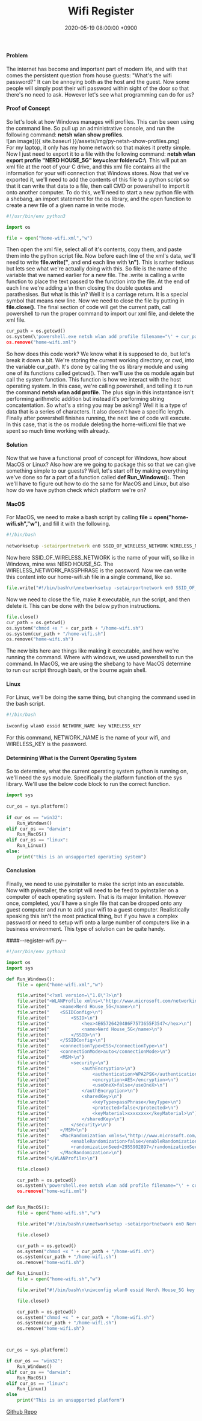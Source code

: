 ﻿---
title: Wifi Register
date: 2020-05-19 08:00:00 +0900
categories: [ python ]
tags: [  ]
---

#### Problem

The internet has become and important part of modern life, and with that comes the persistent question from house guests: "What\'s the wifi password?"  It can be annoying both as the host and the guest.  Now some people will simply post their wifi password within sight of the door so that there\'s no need to ask.  However let\'s see what programming can do for us?

#### Proof of Concept

So let\'s look at how Windows manages wifi profiles.  This can be seen using the command line.  So pull up an administrative console, and run the following command: **netsh wlan show profiles**.  
![an image]({{ site.baseurl }}/assets/img/py-netsh-show-profiles.png)  
For my laptop, it only has my home network so that makes it pretty simple.  Now I just need to export it to a file with the following command: **netsh wlan export profile \"NERD HOUSE_5G\" key=clear folder=C:\\**.  This will put an xml file at the root of your C drive, and this xml file contains all the information for your wifi connection that Windows stores.  Now that we\'ve exported it, we\'ll need to add the contents of this file to a python script so that it can write that data to a file, then call CMD or powershell to import it onto another computer.  To do this, we\'ll need to start a new python file with a shebang, an import statement for the os library, and the open function to create a new file of a given name in write mode.

```python
#!/usr/bin/env python3

import os

file = open("home-wifi.xml","w")
```

Then open the xml file, select all of it\'s contents, copy them, and paste them into the python script file.  Now before each line of the xml\'s data, we\'ll need to write **file.write("**, and end each line with **\n")**.  This is rather tedious but lets see what we\'re actually doing with this.  So file is the name of the variable that we named earlier for a new file.  The .write is calling a write function to place the text passed to the function into the file.  At the end of each line we\'re adding a \n then closing the double quotes and parathesises.  But what is this \n?  Well it is a carriage return.  It is a special symbol that means new line.  Now we need to close the file by putting in **file.close()**.  The final section of code will get the current path, call powershell to run the proper command to import our xml file, and delete the xml file.

```python
cur_path = os.getcwd()
os.system(\'powershell.exe netsh wlan add profile filename="\' + cur_path + \'\home-wifi.xml"\')
os.remove("home-wifi.xml")
```

So how does this code work?  We know what it is supposed to do, but let\'s break it down a bit.  We\'re storing the current working directory, or cwd, into the variable cur_path.  It\'s done by calling the os library module and using one of its functions called getcwd().  Then we\'ll use the os module again but call the system function.  This function is how we interact with the host operating system.  In this case, we\'re calling powershell, and telling it to run the command **netsh wlan add profile**.  The plus sign in this instantance isn\'t performing arithmetic addition but instead it\'s performing string concatentation.  So what\'s a string you may be asking?  Well it is a type of data that is a series of characters.  It also doesn\'t have a specific length.  Finally after powershell finishes running, the next line of code will execute.  In this case, that is the os module deleting the home-wifi.xml file that we spent so much time working with already.

#### Solution

Now that we have a functional proof of concept for Windows, how about MacOS or Linux?  Also how are we going to package this so that we can give something simple to our guests?  Well, let\'s start off by making everything we\'ve done so far a part of a function called **def Run_Windows():**.  Then we\'ll have to figure out how to do the same for MacOS and Linux, but also how do we have python check which platform we\'re on?
        
#### MacOS

For MacOS, we need to make a bash script by calling **file = open("home-wifi.sh","w")**, and fill it with the following.

```bash
#!/bin/bash
    
networksetup -setairportnetwork en0 SSID_OF_WIRELESS_NETWORK WIRELESS_NETWORK_PASSPHRASE
```

Now here SSID_OF_WIRELESS_NETWORK is the name of your wifi, so like in Windows, mine was NERD HOUSE_5G.  The WIRELESS_NETWORK_PASSPHRASE is the password.  Now we can write this content into our home-wifi.sh file in a single command, like so.

```python
file.write("#!/bin/bash\n\nnetworksetup -setairportnetwork en0 SSID_OF_WIRELESS_NETWORK WIRELESS_NETWORK_PASSPHRASE")
```

Now we need to close the file, make it executable, run the script, and then delete it.  This can be done with the below python instructions.

```python
file.close()
cur_path = os.getcwd()
os.system("chmod +x " + cur_path + "/home-wifi.sh")
os.system(cur_path + "/home-wifi.sh")
os.remove("home-wifi.sh")
```

The new bits here are things like making it executable, and how we\'re running the command.  Where with windows, we used powershell to run the command.  In MacOS, we are using the shebang to have MacOS determine to run our script through bash, or the bourne again shell.

#### Linux

For Linux, we\'ll be doing the same thing, but changing the command used in the bash script.

```bash
#!/bin/bash
    
iwconfig wlan0 essid NETWORK_NAME key WIRELESS_KEY
```

For this command, NETWORK_NAME is the name of your wifi, and WIRELESS_KEY is the password.

#### Determining What is the Current Operating System

So to determine, what the current operating system python is running on, we\'ll need the sys module.  Specifically the platform function of the sys library.  We\'ll use the below code block to run the correct function.

```python
import sys
    
cur_os = sys.platform()
    
if cur_os == "win32":
    Run_Windows()
elif cur_os == "darwin":
    Run_MacOS()
elif cur_os == "linux":
    Run_Linux()
else:
    print("this is an unsupported operating system")
```

#### Conclusion

Finally, we need to use pyinstaller to make the script into an executable.  Now with pyinstaller, the script will need to be feed to pyinstaller on a computer of each operating system.  That is its major limitation.  However once, completed, you\'ll have a single file that can be dropped onto any guest computer and run to add your wifi to a guest computer.  Realistically speaking this isn\'t the most practical thing, but if you have a complex password or need to setup wifi onto a large number of computers like in a business environment.  This type of solution can be quite handy.
        
####--register-wifi.py--

```python
#!/usr/bin/env python3

import os
import sys

def Run_Windows():
    file = open("home-wifi.xml","w")

    file.write("<?xml version=\"1.0\"?>\n")
    file.write("<WLANProfile xmlns=\"http://www.microsoft.com/networking/WLAN/profile/v1\">\n")
    file.write("	<name>Nerd House_5G</name>\n")
    file.write("	<SSIDConfig>\n")
    file.write("		<SSID>\n")
    file.write("			<hex>4E65726420486F7573655F3547</hex>\n")
    file.write("			<name>Nerd House_5G</name>\n")
    file.write("		</SSID>\n")
    file.write("	</SSIDConfig>\n")
    file.write("	<connectionType>ESS</connectionType>\n")
    file.write("	<connectionMode>auto</connectionMode>\n")
    file.write("	<MSM>\n")
    file.write("		<security>\n")
    file.write("			<authEncryption>\n")
    file.write("				<authentication>WPA2PSK</authentication>\n")
    file.write("				<encryption>AES</encryption>\n")
    file.write("				<useOneX>false</useOneX>\n")
    file.write("			</authEncryption>\n")
    file.write("			<sharedKey>\n")
    file.write("				<keyType>passPhrase</keyType>\n")
    file.write("				<protected>false</protected>\n")
    file.write("				<keyMaterial>xxxxxxxx</keyMaterial>\n")
    file.write("			</sharedKey>\n")
    file.write("		</security>\n")
    file.write("	</MSM>\n")
    file.write("	<MacRandomization xmlns=\"http://www.microsoft.com/networking/WLAN/profile/v3\">\n")
    file.write("		<enableRandomization>false</enableRandomization>\n")
    file.write("		<randomizationSeed>2955902897</randomizationSeed>\n")
    file.write("	</MacRandomization>\n")
    file.write("</WLANProfile>\n")

    file.close()

    cur_path = os.getcwd()
    os.system(\'powershell.exe netsh wlan add profile filename="\' + cur_path + \'\home-wifi.xml"\')
    os.remove("home-wifi.xml")


def Run_MacOS():
    file = open("home-wifi.sh","w")

    file.write("#!/bin/bash\n\nnetworksetup -setairportnetwork en0 Nerd\ House_5G xxxxxxxx")

    file.close()

    cur_path = os.getcwd()
    os.system("chmod +x " + cur_path + "/home-wifi.sh")
    os.system(cur_path + "/home-wifi.sh")
    os.remove("home-wifi.sh")

def Run_Linux():
    file = open("home-wifi.sh","w")

    file.write("#!/bin/bash\n\niwconfig wlan0 essid Nerd\ House_5G key xxxxxxxx")

    file.close()

    cur_path = os.getcwd()
    os.system("chmod +x " + cur_path + "/home-wifi.sh")
    os.system(cur_path + "/home-wifi.sh")
    os.remove("home-wifi.sh")



cur_os = sys.platform()

if cur_os == "win32":
    Run_Windows()
elif cur_os == "darwin":
    Run_MacOS()
elif cur_os == "linux":
    Run_Linux()
else
    print("This is an unsupported platform")
```

[Github Repo](https://github.com/besmith43/Py_RegisterWifi)

